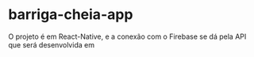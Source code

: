 # barriga-cheia-app
O projeto é em React-Native, e a conexão com o Firebase se dá pela API que será desenvolvida em
